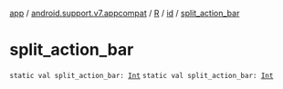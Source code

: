 [app](../../../index.md) / [android.support.v7.appcompat](../../index.md) / [R](../index.md) / [id](index.md) / [split_action_bar](./split_action_bar.md)

# split_action_bar

`static val split_action_bar: `[`Int`](https://kotlinlang.org/api/latest/jvm/stdlib/kotlin/-int/index.html)
`static val split_action_bar: `[`Int`](https://kotlinlang.org/api/latest/jvm/stdlib/kotlin/-int/index.html)